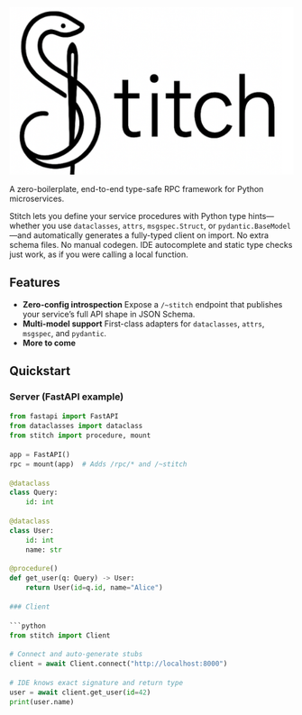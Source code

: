 ![Stitch](./assets/stitch-logo.png)

A zero-boilerplate, end-to-end type-safe RPC framework for Python microservices.

Stitch lets you define your service procedures with Python type hints—whether you use `dataclasses`, `attrs`, `msgspec.Struct`, or `pydantic.BaseModel`—and automatically generates a fully-typed client on import. No extra schema files. No manual codegen. IDE autocomplete and static type checks just work, as if you were calling a local function.

## Features

- **Zero-config introspection**
  Expose a `/~stitch` endpoint that publishes your service’s full API shape in JSON Schema.
- **Multi-model support**
  First-class adapters for `dataclasses`, `attrs`, `msgspec`, and `pydantic`.
- **More to come**

## Quickstart

### Server (FastAPI example)
```python
from fastapi import FastAPI
from dataclasses import dataclass
from stitch import procedure, mount

app = FastAPI()
rpc = mount(app)  # Adds /rpc/* and /~stitch

@dataclass
class Query:
    id: int

@dataclass
class User:
    id: int
    name: str

@procedure()
def get_user(q: Query) -> User:
    return User(id=q.id, name="Alice")

### Client

```python
from stitch import Client

# Connect and auto-generate stubs
client = await Client.connect("http://localhost:8000")

# IDE knows exact signature and return type
user = await client.get_user(id=42)
print(user.name)
```
